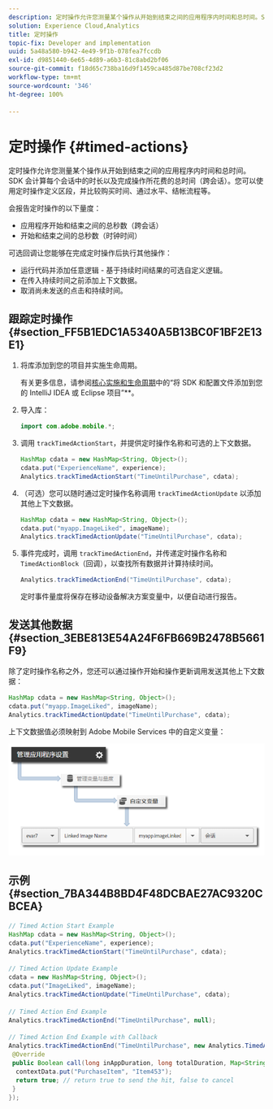 ```yaml
---
description: 定时操作允许您测量某个操作从开始到结束之间的应用程序内时间和总时间。SDK 会计算每个会话中的时长以及完成操作所花费的总时间（跨会话）。您可以使用定时操作定义区段，并比较购买时间、通过水平、结帐流程等。
solution: Experience Cloud,Analytics
title: 定时操作
topic-fix: Developer and implementation
uuid: 5a48a580-b942-4e49-9f1b-078fea7fccdb
exl-id: d9851440-6e65-4d89-a6b3-81c8abd2bf06
source-git-commit: f18d65c738ba16d9f1459ca485d87be708cf23d2
workflow-type: tm+mt
source-wordcount: '346'
ht-degree: 100%

---
```


# 定时操作 {#timed-actions}

定时操作允许您测量某个操作从开始到结束之间的应用程序内时间和总时间。SDK 会计算每个会话中的时长以及完成操作所花费的总时间（跨会话）。您可以使用定时操作定义区段，并比较购买时间、通过水平、结帐流程等。

会报告定时操作的以下量度：

* 应用程序开始和结束之间的总秒数（跨会话）
* 开始和结束之间的总秒数（时钟时间）

可选回调让您能够在完成定时操作后执行其他操作：

* 运行代码并添加任意逻辑 - 基于持续时间结果的可选自定义逻辑。
* 在传入持续时间之前添加上下文数据。
* 取消尚未发送的点击和持续时间。

## 跟踪定时操作 {#section_FF5B1EDC1A5340A5B13BC0F1BF2E13E1}

1. 将库添加到您的项目并实施生命周期。

   有关更多信息，请参阅[核心实施和生命周期](/help/android/getting-started/dev-qs.md)中的“将 SDK 和配置文件添加到您的 IntelliJ IDEA 或 Eclipse 项目”**。
1. 导入库：

   ```java
   import com.adobe.mobile.*;
   ```

1. 调用 `trackTimedActionStart`，并提供定时操作名称和可选的上下文数据。

   ```java
   HashMap cdata = new HashMap<String, Object>(); 
   cdata.put("ExperienceName", experience); 
   Analytics.trackTimedActionStart("TimeUntilPurchase", cdata);
   ```

1. （可选）您可以随时通过定时操作名称调用 `trackTimedActionUpdate` 以添加其他上下文数据。

   ```java
   HashMap cdata = new HashMap<String, Object>(); 
   cdata.put("myapp.ImageLiked", imageName); 
   Analytics.trackTimed​ActionUpdate("TimeUntilPurchase", cdata);
   ```

1. 事件完成时，调用 `trackTimedActionEnd`，并传递定时操作名称和 `TimedActionBlock`（回调），以查找所有数据并计算持续时间。

   ```java
   Analytics.trackTimedActionEnd("TimeUntilPurchase", cdata);
   ```

   定时事件量度将保存在移动设备解决方案变量中，以便自动进行报告。

## 发送其他数据 {#section_3EBE813E54A24F6FB669B2478B5661F9}

除了定时操作名称之外，您还可以通过操作开始和操作更新调用发送其他上下文数据：

```java
HashMap cdata = new HashMap<String, Object>(); 
cdata.put("myapp.ImageLiked", imageName); 
Analytics.trackTimed​ActionUpdate("TimeUntilPurchase", cdata);
```

上下文数据值必须映射到 Adobe Mobile Services 中的自定义变量：

![](assets/map-variable-context-ltv.png)

## 示例 {#section_7BA344B8BD4F48DCBAE27AC9320CBCEA}

```java
// Timed Action Start Example 
HashMap cdata = new HashMap<String, Object>(); 
cdata.put("ExperienceName", experience); 
Analytics.trackTimedActionStart("TimeUntilPurchase", cdata); 
 
// Timed Action Update Example 
cdata = new HashMap<String, Object>(); 
cdata.put("ImageLiked", imageName); 
Analytics.trackTimed​ActionUpdate("TimeUntilPurchase", cdata); 
 
// Timed Action End Example 
Analytics.trackTimedActionEnd("TimeUntilPurchase", null); 
 
// Timed Action End Example with Callback 
Analytics.trackTimedActionEnd("TimeUntilPurchase", new Analytics.TimedActionBlock<Boolean>() { 
 @Override 
 public Boolean call(long inAppDuration, long totalDuration, Map<String, Object> contextData) { 
  contextData.put("PurchaseItem", "Item453"); 
  return true; // return true to send the hit, false to cancel 
 } 
});
```
